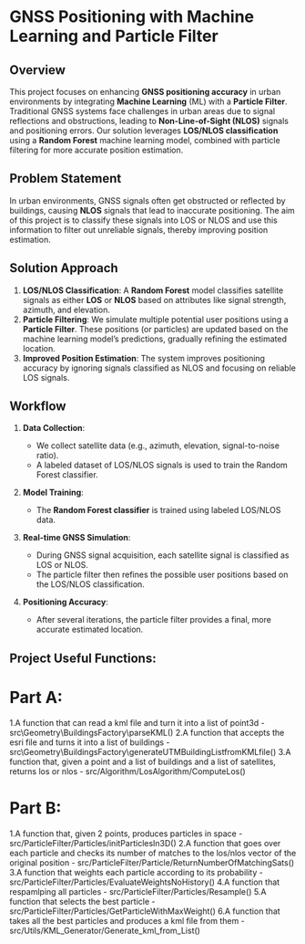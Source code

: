 # GNSS Positioning with Machine Learning and Particle Filter

## Overview

This project focuses on enhancing **GNSS positioning accuracy** in urban environments by integrating **Machine Learning** (ML) with a **Particle Filter**. Traditional GNSS systems face challenges in urban areas due to signal reflections and obstructions, leading to **Non-Line-of-Sight (NLOS)** signals and positioning errors. Our solution leverages **LOS/NLOS classification** using a **Random Forest** machine learning model, combined with particle filtering for more accurate position estimation.


## Problem Statement

In urban environments, GNSS signals often get obstructed or reflected by buildings, causing **NLOS** signals that lead to inaccurate positioning. The aim of this project is to classify these signals into LOS or NLOS and use this information to filter out unreliable signals, thereby improving position estimation.

## Solution Approach

1. **LOS/NLOS Classification**: A **Random Forest** model classifies satellite signals as either **LOS** or **NLOS** based on attributes like signal strength, azimuth, and elevation.
2. **Particle Filtering**: We simulate multiple potential user positions using a **Particle Filter**. These positions (or particles) are updated based on the machine learning model’s predictions, gradually refining the estimated location.
3. **Improved Position Estimation**: The system improves positioning accuracy by ignoring signals classified as NLOS and focusing on reliable LOS signals.

## Workflow

1. **Data Collection**: 
   - We collect satellite data (e.g., azimuth, elevation, signal-to-noise ratio).
   - A labeled dataset of LOS/NLOS signals is used to train the Random Forest classifier.

2. **Model Training**: 
   - The **Random Forest classifier** is trained using labeled LOS/NLOS data.
   
3. **Real-time GNSS Simulation**: 
   - During GNSS signal acquisition, each satellite signal is classified as LOS or NLOS.
   - The particle filter then refines the possible user positions based on the LOS/NLOS classification.

4. **Positioning Accuracy**: 
   - After several iterations, the particle filter provides a final, more accurate estimated location.


## Project Useful Functions:

# Part A:
1.A function that can read a kml file and turn it into a list of point3d - src\Geometry\BuildingsFactory\parseKML()
2.A function that accepts the esri file and turns it into a list of buildings - src\Geometry\BuildingsFactory\generateUTMBuildingListfromKMLfile()
3.A function that, given a point and a list of buildings and a list of satellites, returns los or nlos - src/Algorithm/LosAlgorithm/ComputeLos()

# Part B:
1.A function that, given 2 points, produces particles in space -   src/ParticleFilter/Particles/initParticlesIn3D()
2.A function that goes over each particle and checks its number of matches to the los/nlos vector of the original position - src/ParticleFilter/Particle/ReturnNumberOfMatchingSats()  
3.A function that weights each particle according to its probability - src/ParticleFilter/Particles/EvaluateWeightsNoHistory()
4.A function that respamlping all particles - src/ParticleFilter/Particles/Resample()
5.A function that selects the best particle - src/ParticleFilter/Particles/GetParticleWithMaxWeight()
6.A function that takes all the best particles and produces a kml file from them -  src/Utils/KML_Generator/Generate_kml_from_List()

